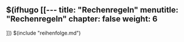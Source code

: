$(ifhugo [[---
title: "Rechenregeln"
menutitle: "Rechenregeln"
chapter: false 
weight: 6
---
]])
$(include "reihenfolge.md") 

